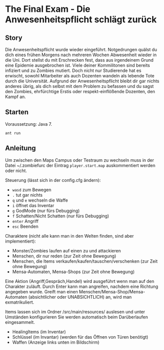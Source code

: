 #  The Final Exam - Die Anwesenheitspflicht schlägt zurück #

## Story ##

Die Anwesenheitspflicht wurde wieder eingeführt.  Notgedrungen quälst
du dich eines frühen Morgens nach mehreren Wochen Abwesenheit wieder
in die Uni.  Dort stellst du mit Erschrecken fest, dass aus
irgendeinem Grund eine Epidemie ausgebrochen ist.  Viele deiner
Kommilitonen sind bereits infiziert und zu Zombies mutiert. Doch nicht
nur Studierende hat es erwischt, sowohl Mitarbeiter als auch Dozenten
wandeln als lebende Tote durch die Universität.  Aufgrund der
Anwesenheitspflicht bleibt dir gar nichts anderes übrig, als dich
selbst mit dem Problem zu befassen und du sagst den Zombies,
ehrfürchtige Erstis oder respekt-einflößende Dozenten, den Kampf an.

## Starten ##

Voraussetzung: Java 7.

`ant run`

## Anleitung ##

Um zwischen den Maps Campus oder Testraum zu wechseln muss in der Datei ~/.zombiefurc
der Eintrag `player.start.map` auskommentiert werden oder nicht.

Steuerung (lässt sich in der config.cfg ändern):
+ `wasd` zum Bewegen
+ `.` tut gar nichts
+ `q` und `e` wechseln die Waffe
+ `i` öffnet das Inventar
+ `g` GodMode (nur fürs Debugging)
+ `f` Schatten/Nicht Schatten (nur fürs Debugging)
+ `enter` Angriff
+ `esc` Beenden

Charaktere (nicht alle kann man in den Welten finden, sind aber implementiert):
+ Monster/Zombies laufen auf einen zu und attackieren
+ Menschen, dir nur reden (zur Zeit ohne Bewegung)
+ Menschen, die Items verkaufen/kaufen/tauschen/verschenken (zur Zeit ohne Bewegung)
+ Mensa-Automaten, Mensa-Shops (zur Zeit ohne Bewegung)

Eine Aktion (Angriff,Gespräch,Handel) wird ausgeführt wenn man auf den
Charakter zuläuft.  Durch Enter kann man angreifen, nachdem eine
Richtung angegeben wurde.  Greift man einen
Menschen/Mensa-Shop/Mensa-Automaten (absichtlicher oder UNABSICHTLICH)
an, wird man exmatrikuliert.

Items lassen sich im Ordner /src/main/resources/ auslesen und unter
Umständen konfigurieren Sie werden automatisch beim Darüberlaufen
eingesammelt.
+ HealingItems (im Inventar)
+ Schlüssel (im Invantar) (werden für das Öffnen von Türen benötigt)
+ Waffen (Anzeige links unten im Bildschirm)
